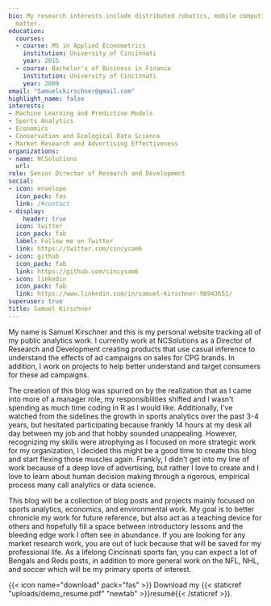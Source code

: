 ```yaml
---
bio: My research interests include distributed robotics, mobile computing and programmable
  matter.
education:
  courses:
  - course: MS in Applied Econometrics
    institution: University of Cincinnati
    year: 2015
  - course: Bachelor's of Business in Finance
    institution: University of Cincinnati
    year: 2009
email: "Samuelckirschner@gmail.com"
highlight_name: false
interests:
- Machine Learning and Predictive Models
- Sports Analytics
- Economics
- Conservation and Ecological Data Science
- Market Research and Advertising Effectiveness
organizations:
- name: NCSolutions
  url: 
role: Senior Director of Research and Development
social:
- icon: envelope
  icon_pack: fas
  link: /#contact
- display:
    header: true
  icon: twitter
  icon_pack: fab
  label: Follow me on Twitter
  link: https://twitter.com/cincysam6
- icon: github
  icon_pack: fab
  link: https://github.com/cincysam6
- icon: linkedin
  icon_pack: fab
  link: https://www.linkedin.com/in/samuel-kirschner-98943651/
superuser: true
title: Samuel Kirschner
---
```


My name is Samuel Kirschner and this is my personal website tracking all of my public analytics work. I currently work at NCSolutions as a Director of Research and Development creating products that use casual inference to understand the effects of ad campaigns on sales for CPG brands. In addition, I work on projects to help better understand and target consumers for these ad campaigns.

The creation of this blog was spurred on by the realization that as I came into more of a manager role, my responsibilities shifted and I wasn't spending as much time coding in R as I would like. Additionally, I've watched from the sidelines the growth in sports analytics over the past 3-4 years, but hesitated participating because frankly 14 hours at my desk all day between my job and that hobby sounded unappealing. However, recognizing my skills were atrophying as I focused on more strategic work for my organization, I decided this might be a good time to create this blog and start flexing those muscles again. Frankly, I didn't get into my line of work because of a deep love of advertising, but rather I love to create and I love to learn about human decision making through a rigorous, empirical process many call analytics or data science.

This blog will be a collection of blog posts and projects mainly focused on sports analytics, economics, and environmental work. My goal is to better chronicle my work for future reference, but also act as a teaching device for others and hopefully fill a space between introductory lessons and the bleeding edge work I often see in abundance. If you are looking for any market research work, you are out of luck because that will be saved for my professional life. As a lifelong Cincinnati sports fan, you can expect a lot of Bengals and Reds posts, in addition to more general work on the NFL, NHL, and soccer which will be my primary sports of interest.

{{< icon name="download" pack="fas" >}} Download my {{< staticref "uploads/demo_resume.pdf" "newtab" >}}resumé{{< /staticref >}}.
